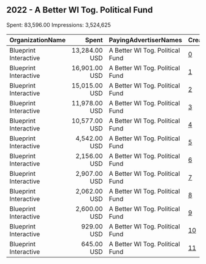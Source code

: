 ## 2022 - A Better WI Tog. Political Fund 
Spent: 83,596.00
Impressions: 3,524,625

|OrganizationName|Spent|PayingAdvertiserNames|CreativeUrls|Impressions|Genders|AgeBrackets|CountryCodes|BillingAddresses|CandidateBallotInformation|
|:---|---:|:---|:---|---:|:---|:---|:---|:---|:---|
|Blueprint Interactive|13,284.00 USD|A Better WI Tog. Political Fund|[0](https://www.snap.com/political-ads/asset/969a96b7c93c31b09e6e8f448441086170ee74c93dfc2c54d22340ffdf130f9c?mediaType=mp4)|710,209||18-34|united states|"1220 19th Street NW,Washington,20036,US"||
|Blueprint Interactive|16,901.00 USD|A Better WI Tog. Political Fund|[1](https://www.snap.com/political-ads/asset/2c9147374da6f7f9238b8f962f34e858efd611caf3db8c266965e869413d3a5e?mediaType=mp4)|582,598||18-34|united states|"1220 19th Street NW,Washington,20036,US"||
|Blueprint Interactive|15,015.00 USD|A Better WI Tog. Political Fund|[2](https://www.snap.com/political-ads/asset/e069ff5487d428016fb2e31fd4b824e1b003937a2a047dc7d9b731013da79cfc?mediaType=mp4)|566,613||18-34|united states|"1220 19th Street NW,Washington,20036,US"||
|Blueprint Interactive|11,978.00 USD|A Better WI Tog. Political Fund|[3](https://www.snap.com/political-ads/asset/bd3058d887b2a99e47406297d858f3b72dcc8801e984f0cd143033d7a1066a36?mediaType=mp4)|506,228||18-34|united states|"1220 19th Street NW,Washington,20036,US"||
|Blueprint Interactive|10,577.00 USD|A Better WI Tog. Political Fund|[4](https://www.snap.com/political-ads/asset/e069ff5487d428016fb2e31fd4b824e1b003937a2a047dc7d9b731013da79cfc?mediaType=mp4)|415,066||18-34|united states|"1220 19th Street NW,Washington,20036,US"||
|Blueprint Interactive|4,542.00 USD|A Better WI Tog. Political Fund|[5](https://www.snap.com/political-ads/asset/4eddb772705e684157fc4e278f393eaf279bf40def7375d0685f5e6db92b91ae?mediaType=mp4)|216,656||18-34|united states|"1220 19th Street NW,Washington,20036,US"||
|Blueprint Interactive|2,156.00 USD|A Better WI Tog. Political Fund|[6](https://www.snap.com/political-ads/asset/b128570d50a68b3c8562a123cc547a752464402f5ad2a32ec3b020e040189505?mediaType=mp4)|152,153||18-34|united states|"1220 19th Street NW,Washington,20036,US"||
|Blueprint Interactive|2,907.00 USD|A Better WI Tog. Political Fund|[7](https://www.snap.com/political-ads/asset/2bfa727bb1a1f2b4c7b38838a769f17808d2129d14e148b826a8108f5d51832b?mediaType=mp4)|118,965||18-34|united states|"1220 19th Street NW,Washington,20036,US"||
|Blueprint Interactive|2,062.00 USD|A Better WI Tog. Political Fund|[8](https://www.snap.com/political-ads/asset/bcd9edbff5e144d4efd34ad718679001dcdcfd90dca539ed31118559d7810746?mediaType=mp4)|99,742||18-34|united states|"1220 19th Street NW,Washington,20036,US"||
|Blueprint Interactive|2,600.00 USD|A Better WI Tog. Political Fund|[9](https://www.snap.com/political-ads/asset/4eddb772705e684157fc4e278f393eaf279bf40def7375d0685f5e6db92b91ae?mediaType=mp4)|97,149||18-34|united states|"1220 19th Street NW,Washington,20036,US"||
|Blueprint Interactive|929.00 USD|A Better WI Tog. Political Fund|[10](https://www.snap.com/political-ads/asset/d49a7dee1245b3114c05c7dc9ecc04e1b68483da55ed55eaa379d74e5d23a141?mediaType=mp4)|38,355||18-34|united states|"1220 19th Street NW,Washington,20036,US"||
|Blueprint Interactive|645.00 USD|A Better WI Tog. Political Fund|[11](https://www.snap.com/political-ads/asset/c0567516e3d80a8b06d98bf937867aaae6de4f3a80efee00d4dca1ab1ebdc3a1?mediaType=mp4)|20,891||18-34|united states|"1220 19th Street NW,Washington,20036,US"||
